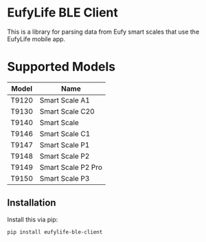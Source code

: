 # EufyLife BLE Client

This is a library for parsing data from Eufy smart scales that use the EufyLife mobile app.

# Supported Models

| Model | Name               |
| ----- | ------------------ |
| T9120 | Smart Scale A1     |
| T9130 | Smart Scale C20    |
| T9140 | Smart Scale        |
| T9146 | Smart Scale C1     |
| T9147 | Smart Scale P1     |
| T9148 | Smart Scale P2     |
| T9149 | Smart Scale P2 Pro |
| T9150 | Smart Scale P3     |

## Installation

Install this via pip:

`pip install eufylife-ble-client`
